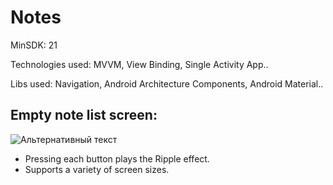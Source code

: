 # Notes

MinSDK: 21

Technologies used: MVVM, View Binding, Single Activity App..

Libs used: Navigation, Android Architecture Components, Android Material..

## Empty note list screen:
![Альтернативный текст](https://i.imgur.com/zjZYleS.png)

* Pressing each button plays the Ripple effect.
* Supports a variety of screen sizes.
